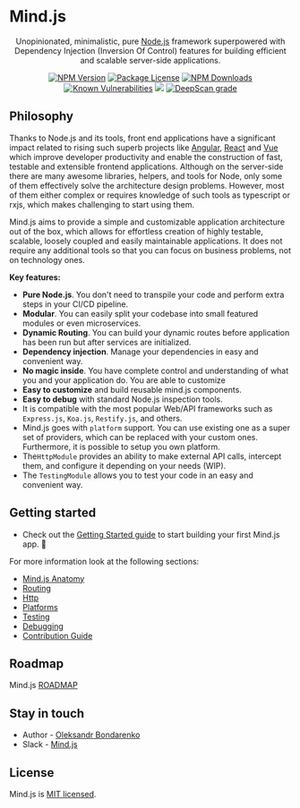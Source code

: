 # Mind.js

<!--- TODO: create and add a logo
<p align="center">
  <a href="" target="blank"><img src="" width="120" alt="Mind.js Logo" /></a>
</p>
--->

<p align="center">
  Unopinionated, minimalistic, pure <a href="http://nodejs.org" target="_blank">Node.js</a> framework superpowered with <solid>Dependency Injection</solid> (Inversion Of Control) features for building efficient and scalable server-side applications.
</p>

<p align="center">
  <a href="https://www.npmjs.com/~mindjs" target="_blank"><img src="https://img.shields.io/npm/v/@mindjs/core.svg" alt="NPM Version" /></a>
  <a href="https://www.npmjs.com/~mindjs" target="_blank"><img src="https://img.shields.io/npm/l/@mindjs/core.svg" alt="Package License" /></a>
  <a href="https://www.npmjs.com/~mindjs" target="_blank"><img src="https://img.shields.io/npm/dm/@mindjs/core.svg" alt="NPM Downloads" /></a>
  <a href="https://snyk.io/test/github/mindjs/mindjs?targetFile=package.json"><img src="https://snyk.io/test/github/mindjs/mindjs/badge.svg?targetFile=package.json" alt="Known Vulnerabilities" data-canonical-src="https://snyk.io/test/github/mindjs/mindjs?targetFile=package.json" style="max-width:100%;"></a>
  <a href="https://codeclimate.com/github/mindjs/mindjs/maintainability"><img src="https://api.codeclimate.com/v1/badges/2b0a96c3615fb526ba48/maintainability" /></a>
  <a href="https://deepscan.io/dashboard#view=project&tid=7544&pid=9642&bid=127845"><img src="https://deepscan.io/api/teams/7544/projects/9642/branches/127845/badge/grade.svg" alt="DeepScan grade"></a>
</p>

## Philosophy
<p>Thanks to Node.js and its tools, front end applications have a significant   impact related to rising such superb projects like <a href="https://angular.io/" target="_blank">Angular</a>, <a href="https://github.com/facebook/react" target="_blank">React</a> and <a href="https://github.com/vuejs/vue" target="_blank">Vue</a> which improve developer productivity and enable the construction of fast, testable and extensible frontend applications.
Although on the server-side there are many awesome libraries, helpers, and tools for Node, only some of them effectively solve the architecture design problems. However, most of them either complex or requires knowledge of such tools as typescript or rxjs, which makes challenging to start using them. </p>
<p><solid>Mind.js</solid> aims to provide a simple and customizable application architecture out of the box, which allows for effortless creation of highly testable, scalable, loosely coupled and easily maintainable applications. It does not require any additional tools so that you can focus on business problems, not on technology ones. </p>

**Key features:**
* **Pure Node.js**. You don't need to transpile your code and perform extra steps in your CI/CD pipeline.
* **Modular**. You can easily split your codebase into small featured modules or even microservices.
* **Dynamic Routing**. You can build your dynamic routes before application has been run but after services are initialized.
* **Dependency injection**. Manage your dependencies in easy and convenient way.
* **No magic inside**. You have complete control and understanding of what you and your application do. You are able to customize
* **Easy to customize** and build reusable mind.js components.
* **Easy to debug** with standard Node.js inspection tools.
* It is compatible with the most popular Web/API frameworks such as `Express.js`, `Koa.js`, `Restify.js`, and others.
* Mind.js goes with `platform` support. You can use existing one as a super set of providers, which can be replaced with your custom ones.
Furthermore, it is possible to setup you own platform.
* The`HttpModule` provides an ability to make external API calls, intercept them, and configure it depending on your needs (WIP).
* The `TestingModule` allows you to test your code in an easy and convenient way.

## Getting started

* Check out the [Getting Started guide](https://github.com/mindjs/mindjs/tree/master/wiki/GETTING_STARTED.md) to start building your first Mind.js app. :rocket:

For more information look at the following sections:

* [Mind.js Anatomy](https://github.com/mindjs/mindjs/tree/master/wiki/MINDJS_ANATOMY.md)
* [Routing](https://github.com/mindjs/mindjs/tree/master/wiki/ROUTING.md)
* [Http](https://github.com/mindjs/mindjs/tree/master/wiki/HTTP.md)
* [Platforms](https://github.com/mindjs/mindjs/tree/master/wiki/PLATFORMS.md)
* [Testing](https://github.com/mindjs/mindjs/tree/master/wiki/TESTING.md)
* [Debugging](https://github.com/mindjs/mindjs/tree/master/wiki/DEBUGGING.md)
* [Contribution Guide](https://github.com/mindjs/mindjs/tree/master/CONTRIBUTION_GUIDE.md)
<!--- * [Development Guide](https://github.com/mindjs/mindjs/tree/master/wiki/DEVELOPMENT_GUIDE.md) --->

<!---
## Support

Mind.js is an MIT-licensed open source project. It can grow thanks to the sponsors and support by the amazing backers. If you'd like to join them, please [read more here]().
--->

## Roadmap

Mind.js [ROADMAP](https://github.com/mindjs/mindjs/tree/master/ROADMAP.md)

## Stay in touch

* Author - [Oleksandr Bondarenko](mailto:bondarenko.alexander.13@gmail.com)
* Slack  - [Mind.js](https://mindjs.slack.com)

## License

Mind.js is [MIT licensed](LICENSE).
